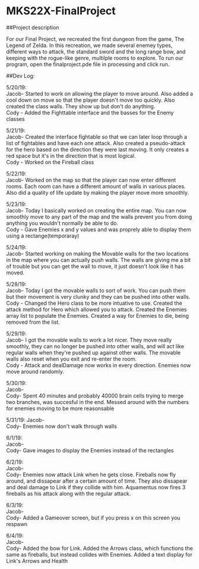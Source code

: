 # MKS22X-FinalProject

##Project description

For our Final Project, we recreated the first dungeon from the game, The Legend of Zelda. In this recreation, we made several enemey types, different ways to attack, the standard sword and the long range bow, and keeping with the rogue-like genre, multilple rooms to explore. To run our program, open the finalproject.pde file in processing and click run.

##Dev Log:

5/20/19:<br/>
  Jacob- Started to work on allowing the player to move around. Also added a cool down on move so that the player doesn't move too quickly. Also created the class walls. They show up but don't do anything.<br/>
  Cody - Added the Fighttable interface and the basses for the Enemy classes
  
5/21/19:<br/>
  Jacob- Created the interface fightable so that we can later loop through a list of fightables and have each one attack. Also created a pseudo-attack for the hero based on the direction they were last moving. It only creates a red space but it's in the direction that is most logical.<br/>
  Cody - Worked on the Fireball class
  
5/22/19:<br/>
  Jacob- Worked on the map so that the player can now enter different rooms. Each room can have a different amount of walls in various places. Also did a quality of life update by making the player move more smoothly.<br/>
  
5/23/19:<br/>
  Jacob- Today I basically worked on creating the entire map. You can now smoothly move to any part of the map and the walls prevent you from doing anything you wouldn't normally be able to do.<br/>
  Cody - Gave Enemies x and y values and was proprely able to display them using a rectange(temporaray)
  
5/24/19:<br/>
  Jacob- Started working on making the Movable walls for the two locations in the map where you can actually push walls. The walls are giving me a bit of trouble but you can get the wall to move, it just doesn't look like it has moved.
  
5/28/19:<br/>
  Jacob- Today I got the movable walls to sort of work. You can push them but their movement is very clunky and they can be pushed into other walls.<br/>
  Cody - Changed the Hero class to be more intuative to use. Created the attack method for Hero which allowed you to attack. Created the Enemies array list to populate the Enemies. Created a way for Enemies to die, being removed from the list.
  
5/29/19:<br/>
  Jacob- I got the movable walls to work a lot nicer. They move really smoothly, they can no longer be pushed into other walls, and will act like regular walls when they're pushed up against other walls. The movable walls also reset when you exit and re-enter the room.<br/>
  Cody - Attack and dealDamage now works in every direction. Enemies now move around randomly.
  
5/30/19:<br/>
  Jacob-<br/>
  Cody- Spent 40 minutes and probably 40000 brain cells trying to merge two branches, was succesful in the end. Messed around with the numbers for enemies moving to be more reasonsable
  
5/31/19:
  Jacob-<br/>
  Cody- Enemies now don't walk through walls

6/1/19:<br/>
  Jacob-<br/>
  Cody- Gave images to display the Enemies instead of the rectangles

6/2/19:<br/>
  Jacob-<br/>
  Cody- Enemies now attack Link when he gets close. Fireballs now fly around, and dissapear after a certain amount of time. They also dissapear and deal damage to Link if they collide with him. Aquamentus now fires 3 fireballs as his attack along with the regular attack.

6/3/19:<br/>
  Jacob-<br/>
  Cody- Added a Gameover screen, but if you press x on this screen you respawn
  
6/4/19:<br/>
  Jacob-<br/>
  Cody- Added the bow for Link. Added the Arrows class, which functions the same as fireballs, but instead colides with Enemies. Added a text display for Link's Arrows and Health

